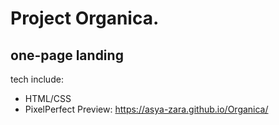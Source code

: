 # Project Organica.
## one-page landing
tech include:
- HTML/CSS
- PixelPerfect
Preview: https://asya-zara.github.io/Organica/
